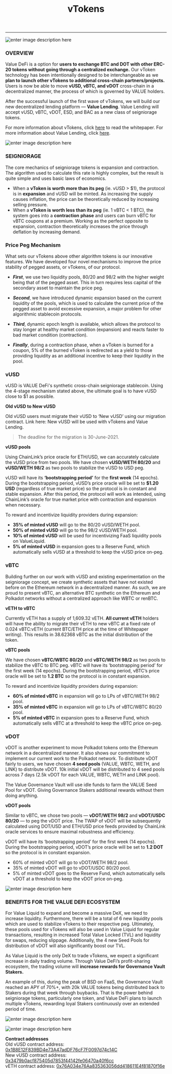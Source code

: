 ﻿---
id: vTokens
title: vTokens
sidebar_label: vTokens
---

---

![enter image description here](https://miro.medium.com/max/700/0*jdP3nA_zcxBKlura)

### OVERVIEW


Value DeFi is a option for **users to exchange BTC and DOT with other ERC-20 tokens without going through a centralized exchange.** Our vToken technology has been intentionally designed to be interchangeable as we **plan to launch other vTokens to additional cross-chain partners/projects.** Users is now be able to move **vUSD, vBTC, and vDOT** cross-chain in a decentralized manner, the process of which is governed by VALUE holders.

After the successful launch of the first wave of vTokens, we will build our new decentralized lending platform — **Value Lending**. Value Lending will accept vUSD, vBTC, vDOT, ESD, and BAC as a new class of seigniorage tokens. 


For more information about vTokens, click [here](https://valuedefi.io/static/media/vTokens_v1.0.21994c66.pdf) to read the whitepaper.
For more information about Value Lending, click [here](https://valuedefi.medium.com/elastic-decentralized-loans-powered-by-chainlink-479c137866c8).


![enter image description here](https://miro.medium.com/max/700/1*a81g73R8alhkV0TL9CPsng.png)

### SEIGNIORAGE

The core mechanics of seigniorage tokens is expansion and contraction. The algorithm used to calculate this rate is highly complex, but the result is quite simple and uses basic laws of economics. 
- When a **vToken is worth more than its peg** (ie. vUSD > $1), the protocol is in **expansion** and vUSD will be minted. As increasing the supply causes inflation, the price can be theoretically reduced by increasing selling pressure. 
- When a **vToken is worth less than its peg** (ie. 1 vBTC < 1 BTC), the system goes into a **contraction** **phase** and users can burn vBTC for vBTC coupons at a premium. Working as the perfect opposite to expansion, contraction theoretically increases the price through deflation by increasing demand.
 
### Price Peg Mechanism

What sets our vTokens above other algorithm tokens is our innovative features. We have developed four novel mechanisms to improve the price stability of pegged assets, or vTokens, of our protocol.

- ***First***, we use two liquidity pools, 80/20 and 98/2 with the higher weight being that of the pegged asset. This in turn requires less capital of the secondary asset to maintain the price peg.

- ***Second***, we have introduced dynamic expansion based on the current liquidity of the pools, which is used to calculate the current price of the pegged asset to avoid excessive expansion, a major problem for other algorithmic stablecoin protocols.

- ***Third***, dynamic epoch length is available, which allows the protocol to stay longer at healthy market condition (expansion) and reacts faster to bad market condition (contraction).

- ***Finally***, during a contraction phase, when a vToken is burned for a coupon, 5% of the burned vToken is redirected as a yield to those providing liquidity as an additional incentive to keep their liquidity in the pool.

### vUSD 

vUSD is VALUE DeFi's synthetic cross-chain seigniorage stablecoin. Using the 4-stage mechanism stated above, the ultimate goal is to have vUSD close to $1 as possible.

**Old vUSD to New vUSD**

Old vUSD users must migrate their vUSD to ‘New vUSD’ using our migration contract. Link here: New vUSD will be used with vTokens and Value Lending.

> The deadline for the migration is 30-June-2021.

**vUSD pools**

Using ChainLink’s price oracle for ETH/USD, we can accurately calculate the vUSD price from two pools. We have chosen **vUSD/WETH 80/20** and **vUSD/WETH 98/2** as two pools to stabilize the vUSD to USD peg.

vUSD will have its **‘bootstrapping period’** for the **first week** (14 epochs). During the bootstrapping period, vUSD’s price oracle will be set to **$1.20 USD** (regardless of true market price) so the protocol is in constant and stable expansion. After this period, the protocol will work as intended, using ChainLink’s oracle for true market price with contraction and expansion when necessary.

To reward and incentivize liquidity providers during expansion:
- **35% of minted vUSD** will go to the 80/20 vUSD/WETH pool.
- **50% of minted vUSD** will go to the 98/2 vUSD/WETH pool.
- **10% of minted vUSD** will be used for incentivizing FaaS liquidity pools on ValueLiquid.
- **5% of minted vUSD** in expansion goes to a Reserve Fund, which automatically sells vUSD at a threshold to keep the vUSD price on-peg.


### vBTC

Building further on our work with vUSD and existing experimentation on the seigniorage concept, we create synthetic assets that have not existed before on the Ethereum network in a decentralized manner. As such, we are proud to present vBTC, an alternative BTC synthetic on the Ethereum and Polkadot networks without a centralized approach like WBTC or renBTC.

**vETH to vBTC**

Currently vETH has a supply of 1,609.32 vETH. **All current vETH** holders will have the ability to migrate their vETH to new vBTC at a fixed rate of 0.024 vBTC:vETH (current BTC/ETH price at the time of Whitepaper writing). This results in 38.62368 vBTC as the initial distribution of the token.

**vBTC pools**

We have chosen **vBTC/WBTC 80/20** and **vBTC/WETH 98/2** as two pools to stabilize the vBTC to BTC peg. vBTC will have its ‘bootstrapping period’ for the first week (14 epochs). During the bootstrapping period, vBTC’s price oracle will be set to **1.2 BTC** so the protocol is in constant expansion.

To reward and incentivize liquidity providers during expansion:
- **60% of minted vBTC** in expansion will go to LPs of vBTC/WETH 98/2 pool.
- **35% of minted vBTC** in expansion will go to LPs of vBTC/WBTC 80/20 pool.
- **5% of minted vBTC** in expansion goes to a Reserve Fund, which automatically sells vBTC at a threshold to keep the vBTC price on-peg.


### vDOT

vDOT is another experiment to move Polkadot tokens onto the Ethereum network in a decentralized manner. It also shows our commitment to implement our current work to the Polkadot network.
To distribute vDOT fairly to users, we have chosen **4 seed pools** (VALUE, WBTC, WETH, and LINK) to distribute vDOT. 
10k initial vDOT will be distributed to 4 seed pools across 7 days (2.5k vDOT for each VALUE, WBTC, WETH and LINK pool).

The Value Governance Vault will use idle funds to farm the VALUE Seed Pool for vDOT. Giving Governance Stakers additional rewards without them doing anything.

**vDOT pools**

Similar to vBTC, we chose two pools — **vDOT/WETH 98/2** and **vDOT/USDC 80/20** — to peg the vDOT price. The TWAP of vDOT will be subsequently calculated using DOT/USD and ETH/USD price feeds provided by ChainLink oracle services to ensure maximal robustness and efficiency.

vDOT will have its ‘bootstrapping period’ for the first week (14 epochs). During the bootstrapping period, vDOT’s price oracle will be set to **1.2 DOT** so the protocol is in constant expansion.

- 60% of minted vDOT will go to vDOT/WETH 98/2 pool.
- 35% of minted vDOT will go to vDOT/USDC 80/20 pool.
- 5% of minted vDOT goes to the Reserve Fund, which automatically sells vDOT at a threshold to keep the vDOT price on-peg.

![enter image description here](https://miro.medium.com/max/700/1*a81g73R8alhkV0TL9CPsng.png)

### BENEFITS FOR THE VALUE DEFI ECOSYSTEM

For Value Liquid to expand and become a massive DeX, we need to increase liquidity. Furthermore, there will be a total of 6 new liquidity pools which are used to stabilize vTokens to their respective peg. Ultimately, these pools used for vTokens will also be used in Value Liquid for regular transactions, resulting in increased Total Value Locked (TVL) and liquidity for swaps, reducing slippage. Additionally, the 4 new Seed Pools for distribution of vDOT will also significantly boost our TVL.

As Value Liquid is the only DeX to trade vTokens, we expect a significant increase in daily trading volume. Through Value DeFi’s profit-sharing ecosystem, the trading volume will **increase rewards for Governance Vault Stakers.**

An example of this, during the peak of BSD on FaaS, the Governance Vault reached an APY of 70%+, with 20k VALUE tokens being distributed back to Stakers during that week through buybacks.
That is the power behind seigniorage tokens, particularly one token, and Value DeFi plans to launch multiple vTokens, rewarding loyal Stakers continuously over an extended period of time.

![enter image description here](https://valuedefi.io/static/media/vusd-infographic.9f282db3.jpg)
  
![enter image description here](https://miro.medium.com/max/700/1*a81g73R8alhkV0TL9CPsng.png)  

**Contract addresses**  
Old vUSD contract address: [0x1B8E12F839BD4e73A47adDF76cF7F0097d74c14C](https://etherscan.io/token/0x1B8E12F839BD4e73A47adDF76cF7F0097d74c14C)   
New vUSD contract address: [0x3479b0acf875405d7853f44142fe06470a40f6cc](https://etherscan.io/token/0x3479b0acf875405d7853f44142fe06470a40f6cc)  
vETH contract address: [0x76A034e76Aa835363056dd418611E4f81870f16e](https://etherscan.io/token/0x76A034e76Aa835363056dd418611E4f81870f16e)
